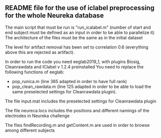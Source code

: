 ## README file for the use of iclabel preprocessing for the whole Neureka database

The main script that must be run is "run_icalabel.m"  (number of start and end subject must be defined as an input in order to be able to parallelize it)
The architecture of the files must be the same as in the initial dataset 

The level for artifact removal has been set to correlation 0.6 (everything above this are rejected as artifact).

In order to run the code you need eeglab2019_1, with plugins Biosig, Cleanrawdata and IClabel v 1.2.4 preinstalled
You need to replace the following functions of eeglab: 
  - pop_runica.m   (line 385 adapted in order to have full rank)
  - pop_clean_rawdata.m  (line 125 adapted in order to be able to load the same preselected settings for Cleanrawdata plugin).

The file input.mat includes the preselected settings for Cleanrawdata plugin

The file neureca.locs includes the positions and different namings of the electrodes in Neureka challenge

The files findRecording.m and getContent.m are used in order to browse among different subjects

